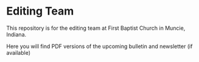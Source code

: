 # Editing Team

This repository is for the editing team at First Baptist Church in Muncie, Indiana.

Here you will find PDF versions of the upcoming bulletin and newsletter (if available)
